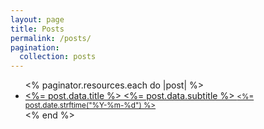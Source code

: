 ```yaml
---
layout: page
title: Posts
permalink: /posts/
pagination:
  collection: posts
---
```


<ul class="posts-ul">
  <% paginator.resources.each do |post| %>
    <li>
      <a href="<%= post.relative_url %>">
        <posts-li-title>
          <%= post.data.title %>
        </posts-li-title>
        <posts-li-subtitle>
          <%= post.data.subtitle %>
        </posts-li-subtitle>
        <posts-li-date>
          <small><%= post.date.strftime("%Y-%m-%d") %></small>
        </posts-li-date>
      </a>
    </li>
  <% end %>
</ul>
